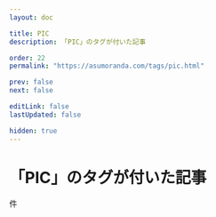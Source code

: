 ```yaml
---
layout: doc

title: PIC
description: 「PIC」のタグが付いた記事

order: 22
permalink: "https://asumoranda.com/tags/pic.html"

prev: false
next: false

editLink: false
lastUpdated: false

hidden: true
---
```


<script lang="ts" setup>
    import TaggedPostList   from "../.vitepress/components/TaggedPostList.vue"
    import PostCounter      from "../.vitepress/components/PostCounter.vue"
</script>

# 「PIC」のタグが付いた記事

<span class="text-base"><PostCounter tag="pic" /></span>件

<TaggedPostList tag="pic" />
